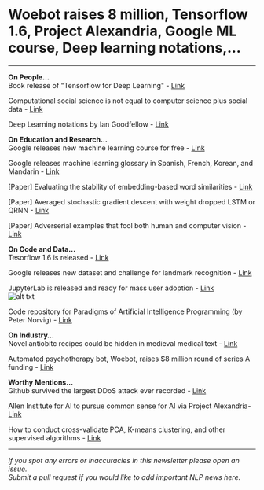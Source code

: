 # Woebot raises 8 million, Tensorflow 1.6, Project Alexandria, Google ML course, Deep learning notations,...
--------
**On People…**  
Book release of "Tensorflow for Deep Learning" - [Link](https://www.amazon.com/TensorFlow-Deep-Learning-Regression-Reinforcement/dp/1491980451)

Computational social science is not equal to computer science plus social data - [Link](https://cacm.acm.org/magazines/2018/3/225484-computational-social-science-computer-science-social-data/fulltext)

Deep Learning notations by Ian Goodfellow - [Link](https://github.com/goodfeli/dlbook_notation)

**On Education and Research…**  
Google releases new machine learning course for free - [Link](https://blog.google/topics/machine-learning/learn-google-ai-making-ml-education-available-everyone/)

Google releases machine learning glossary in Spanish, French, Korean, and Mandarin - [Link](https://developers.google.com/machine-learning/glossary/)

[Paper] Evaluating the stability of embedding-based word similarities - [Link](https://transacl.org/ojs/index.php/tacl/article/view/1202)

[Paper] Averaged stochastic gradient descent with weight dropped LSTM or QRNN - [Link](https://github.com/salesforce/awd-lstm-lm)

[Paper] Adverserial examples that fool both human and computer vision - [Link](https://arxiv.org/pdf/1802.08195.pdf)

**On Code and Data...**  
Tesorflow 1.6 is released - [Link](https://github.com/tensorflow/tensorflow/releases/tag/v1.6.0)

Google releases new dataset and challenge for landmark recognition - [Link](https://research.googleblog.com/2018/03/google-landmarks-new-dataset-and.html)

JupyterLab is released and ready for mass user adoption - [Link](https://blog.jupyter.org/jupyterlab-is-ready-for-users-5a6f039b8906)  
![alt txt](https://github.com/omarsar/nlp_newsletter/blob/master/images/issue8/jupyter.png)

Code repository for Paradigms of Artificial Intelligence Programming (by Peter Norvig) - [Link](https://github.com/norvig/paip-lisp)

**On Industry…**  
Novel antiobitc recipes could be hidden in medieval medical text - [Link](http://blogs.discovermagazine.com/crux/2017/04/25/antibiotics-medieval-texts/#.Wpnfsahua72)

Automated psychotherapy bot, Woebot, raises $8 million round of series A funding - [Link](https://venturebeat.com/2018/03/01/woebot-raises-8-million-for-its-ai-therapist/)

**Worthy Mentions…**  
Github survived the largest DDoS attack ever recorded - [Link](https://www.wired.com/story/github-ddos-memcached)

Allen Institute for AI to pursue common sense for AI via Project Alexandria- [Link](https://www.paulallen.com/ai-common-sense-project-alexandria/)

How to conduct cross-validate PCA, K-means clustering, and other supervised algorithms - [Link](http://alexhwilliams.info/itsneuronalblog/2018/02/26/crossval/)

----------
*If you spot any errors or inaccuracies in this newsletter please open an issue.*  
*Submit a pull request if you would like to add important NLP news here.*